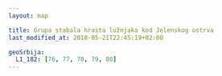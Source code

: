 ```yaml
---
layout: map

title: Grupa stabala hrasta lužnjaka kod Jelenskog ostrva
last_modified_at: 2018-05-21T22:45:19+02:00

geoSrbija:
  L1_182: [76, 77, 78, 79, 80]
---
```

